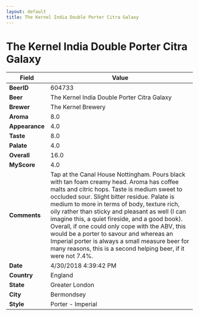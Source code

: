 ```yaml
---
layout: default
title: The Kernel India Double Porter Citra Galaxy
---
```


# The Kernel India Double Porter Citra Galaxy

| Field         | Value     |
|---------------|-----------|
| **BeerID** | 604733 |
| **Beer** | The Kernel India Double Porter Citra Galaxy |
| **Brewer** | The Kernel Brewery |
| **Aroma** | 8.0 |
| **Appearance** | 4.0 |
| **Taste** | 8.0 |
| **Palate** | 4.0 |
| **Overall** | 16.0 |
| **MyScore** | 4.0 |
| **Comments** | Tap at the Canal House Nottingham. Pours black with tan foam creamy head. Aroma has coffee malts and citric hops. Taste is medium sweet to occluded sour. Slight bitter residue. Palate is medium to more in terms of body, texture rich, oily rather than sticky and pleasant as well &#40;I can imagine this, a quiet fireside, and a good book&#41;. Overall, if one could only cope with the ABV, this would be a porter to savour and whereas an Imperial porter is always a small measure beer for many reasons, this is a second helping beer, if it were not 7.4%. |
| **Date** | 4/30/2018 4:39:42 PM |
| **Country** | England |
| **State** | Greater London |
| **City** | Bermondsey |
| **Style** | Porter - Imperial |
